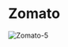 # Zomato
![Zomato-5](https://i1.wp.com/brandriddle.com/wp-content/uploads/2019/06/Zomato-5.jpg?w=1200&ssl=1)